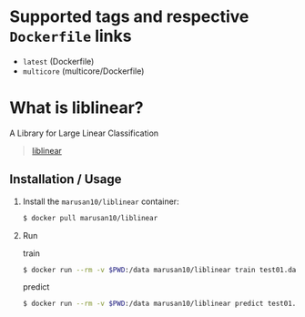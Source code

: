 # Supported tags and respective `Dockerfile` links

- `latest` (Dockerfile)
- `multicore` (multicore/Dockerfile)

# What is liblinear?

A Library for Large Linear Classification

> [liblinear](https://www.csie.ntu.edu.tw/~cjlin/liblinear/)

## Installation / Usage

1. Install the `marusan10/liblinear` container:

    ``` sh
    $ docker pull marusan10/liblinear
    ```

2. Run 

    train

    ``` sh
    $ docker run --rm -v $PWD:/data marusan10/liblinear train test01.data test01.model
    ```

    predict

    ``` sh
    $ docker run --rm -v $PWD:/data marusan10/liblinear predict test01.data test01.model test01.predict
    ```

